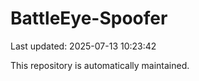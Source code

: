 # BattleEye-Spoofer

Last updated: 2025-07-13 10:23:42

This repository is automatically maintained.
